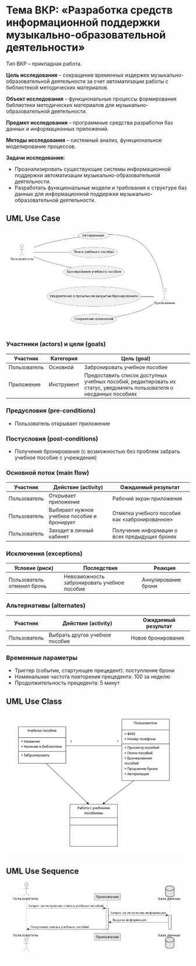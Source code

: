 # Тема ВКР: «Разработка средств информационной поддержки музыкально-образовательной деятельности»

Тип ВКР – прикладная работа.

**Цель исследования** – сокращение временных издержек музыкально-образовательной деятельности за счет автоматизации работы с библиотекой методических материалов.

**Объект исследования** – функциональные процессы формирования библиотеки методических материалов для музыкально-образовательной деятельности.

**Предмет исследования** – программные средства разработки баз данных и информационных приложений.

**Методы исследования** – системный анализ, функциональное моделирование процессов.

**Задачи исследования:**

* Проанализировать существующие системы информационной поддержки автоматизации музыкально-образовательной деятельности.
* Разработать функциональные модели и требования к структуре баз данных для информационной поддержки музыкально-образовательной деятельности.

## UML Use Case

![img](https://github.com/pumpurik/VKR/blob/ef6b43f218d3fdd6b71dadb7e654b5637c2473b2/pic/%D0%A1%D0%BD%D0%B8%D0%BC%D0%BE%D0%BA.PNG)

### Участники (actors) и цели (goals)

| Участник  | Категория | Цель (goal) |
|---|---|---|
| Пользователь | Основной |Забронировать учебное пособие |
| Приложение  | Инструмент | Предоставить список доступных учебных пособий, редактировать их статус, уведомлять пользователя о несданных пособиях |

### Предусловия (pre-conditions)
* Пользователь открывает приложение
### Постусловия (post-conditions)

*	Получения бронирования (с возможностью без проблем забрать учебное пособие с учреждения)

### Основной поток (main flow)

| Участник  | Действие (activity)  | Ожидаемый результат |
|---|---|---|
| Пользователь | Открывает приложение | Рабочий экран приложения |
| Пользователь | Выбирает нужное учебное пособие и бронирует | Отметка учебного пособия как «забронированное» |
| Пользователь | Заходит в личный кабинет | Получение информации о всех предыдущих бронях |

### Исключения (exceptions)

| Условие (риск) | Последствия | Реакция |
|---|---|---|
| Пользователь отменил бронь | Невозможность забронировать учебное пособие | Аннулирование брони |

### Альтернативы (alternates)

| Участник  | Действие (activity) | Ожидаемый результат |
|---|---|---|
| Пользователь | Выбрать другое учебное пособие | Новое бронирование |

### Временные параметры

* Триггер (событие, стартующее прецедент): поступление брони
* Номинальная частота повторения прецедента: 100 за неделю 
* Продолжительность прецедента: 5 минут 

## UML Use Class

![img](https://github.com/pumpurik/VKR/blob/ef6b43f218d3fdd6b71dadb7e654b5637c2473b2/pic/%D0%A1%D0%BD%D0%B8%D0%BC%D0%BE%D0%BA3.PNG)

## UML Use Sequence

![img](https://github.com/pumpurik/VKR/blob/ef6b43f218d3fdd6b71dadb7e654b5637c2473b2/pic/%D0%A1%D0%BD%D0%B8%D0%BC%D0%BE%D0%BA1.PNG)
 

